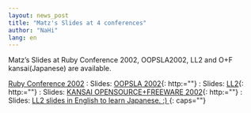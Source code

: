 ```yaml
---
layout: news_post
title: "Matz's Slides at 4 conferences"
author: "NaHi"
lang: en
---
```


Matz’s Slides at Ruby Conference 2002, OOPSLA2002, LL2 and O+F
kansai(Japanese) are available.

[Ruby Conference 2002][1]
: Slides: [OOPSLA 2002][2]{: http:=""} : Slides: [LL2][3]{: http:=""} :
  Slides: [KANSAI OPENSOURCE+FREEWARE
    2002][4]{: http:=""} : Slides:
      [LL2 slides in English to learn Japanese. :) ][5]{:
        caps=""}



[1]: http://www.rubyconf.org/index.php
[2]: http://www.rubyist.net/&lt;sub&gt;matz/slides/rc2002/%E2%80%9D&gt;http://www.rubyist.net/&lt;/sub&gt;matz/slides/rc2002/&lt;/a&gt;&lt;/dd&gt;%0A&lt;dt&gt;&lt;a%20href=
[3]: http://www.rubyist.net/&lt;sub&gt;matz/slides/oopsla2002/%E2%80%9D&gt;http://www.rubyist.net/&lt;/sub&gt;matz/slides/oopsla2002/&lt;/a&gt;&lt;/dd&gt;%0A&lt;dt&gt;&lt;a%20href=
[4]: http://www.rubyist.net/&lt;sub&gt;matz/slides/ll2/%E2%80%9D&gt;http://www.rubyist.net/&lt;/sub&gt;matz/slides/ll2/&lt;/a&gt;&lt;/dd&gt;%0A&lt;dt&gt;&lt;a%20href=
[5]: http://www.rubyist.net/&lt;sub&gt;matz/slides/of-kansai2002/%E2%80%9D&gt;http://www.rubyist.net/&lt;/sub&gt;matz/slides/of-kansai2002/&lt;/a&gt;&lt;/dd&gt;%0A&lt;/dl&gt;%0A&lt;p&gt;Last%20item%20is%20in%20Japanese.%20%20Compare%20it%20with%20&lt;span%20class=
